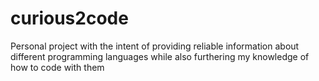 # curious2code
Personal project with the intent of providing reliable information about different programming languages while also furthering my knowledge of how to code with them
